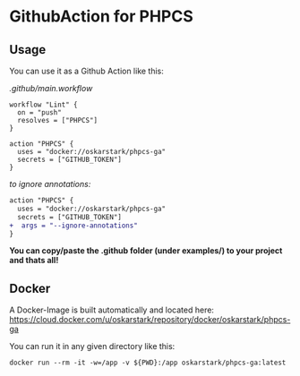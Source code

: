 # GithubAction for PHPCS

## Usage

You can use it as a Github Action like this:

_.github/main.workflow_
```
workflow "Lint" {
  on = "push"
  resolves = ["PHPCS"]
}

action "PHPCS" {
  uses = "docker://oskarstark/phpcs-ga"
  secrets = ["GITHUB_TOKEN"]
}
```

_to ignore annotations:_
```diff
action "PHPCS" {
  uses = "docker://oskarstark/phpcs-ga"
  secrets = ["GITHUB_TOKEN"]
+  args = "--ignore-annotations"
}
```

**You can copy/paste the .github folder (under examples/) to your project and thats all!**

## Docker

A Docker-Image is built automatically and located here:
https://cloud.docker.com/u/oskarstark/repository/docker/oskarstark/phpcs-ga

You can run it in any given directory like this:

`docker run --rm -it -w=/app -v ${PWD}:/app oskarstark/phpcs-ga:latest`


